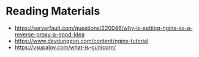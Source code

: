 
# Reading Materials
* https://serverfault.com/questions/220046/why-is-setting-nginx-as-a-reverse-proxy-a-good-idea
* https://www.devdungeon.com/content/nginx-tutorial
* https://vsupalov.com/what-is-gunicorn/
